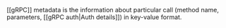 [[gRPC]] metadata is the information about particular call (method name, parameters, [[gRPC auth|Auth details]]) in key-value format.